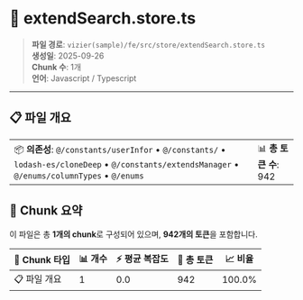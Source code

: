 # 📄 extendSearch.store.ts

> **파일 경로**: `vizier(sample)/fe/src/store/extendSearch.store.ts`  
> **생성일**: 2025-09-26  
> **Chunk 수**: 1개  
> **언어**: Javascript / Typescript
---


## 📋 파일 개요

| | |
|--|--|
| 📦 **의존성**: `@/constants/userInfor` • `@/constants/` • `lodash-es/cloneDeep` • `@/constants/extendsManager` • `@/enums/columnTypes` • `@/enums` | 📊 **총 토큰 수**: 942 |






## 🧩 Chunk 요약

이 파일은 총 **1개의 chunk**로 구성되어 있으며, **942개의 토큰**을 포함합니다.

| 🧩 Chunk 타입 | 📊 개수 | ⚡ 평균 복잡도 | 📝 총 토큰 | 📈 비율 |
|---------------|--------|-------------|----------|--------|
| 📋 파일 개요 | 1 | 0.0 | 942 | 100.0% |

